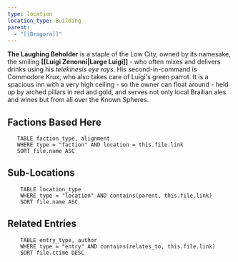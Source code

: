 ```yaml
---
type: location
location_type: Building
parent:
  - "[[Bragora]]"
---
```

**The Laughing Beholder** is a staple of the Low City, owned by its namesake, the smiling **[[Luigi Zenonni|Large Luigi]]** - who often mixes and delivers drinks using his *telekinesis eye rays*. His second-in-command is Commodore Krux, who also takes care of Luigi's green parrot. It is a spacious inn with a very high ceiling - so the owner can float around - held up by arched pillars in red and gold, and serves not only local Brailian ales and wines but from all over the Known Spheres.

<!-- DYNAMIC:related-entries -->

## Factions Based Here

 ```dataview
    TABLE faction_type, alignment
    WHERE type = "faction" AND location = this.file.link
    SORT file.name ASC
 ```

## Sub-Locations

```dataview
    TABLE location_type
    WHERE type = "location" AND contains(parent, this.file.link)
    SORT file.name ASC
```

## Related Entries

```dataview
    TABLE entry_type, author
    WHERE type = "entry" AND contains(relates_to, this.file.link)
    SORT file.ctime DESC
```

<!-- /DYNAMIC -->